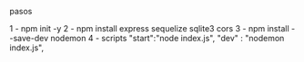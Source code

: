 pasos

1 - npm init -y
2 - npm install express sequelize sqlite3 cors
3 - npm install --save-dev nodemon
4 - scripts
    "start":"node index.js",
    "dev" : "nodemon index.js",
